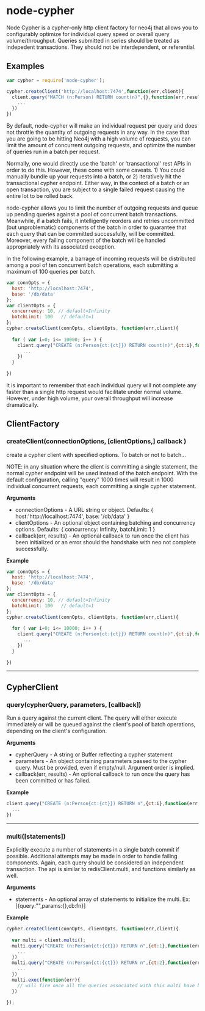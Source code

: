 # node-cypher

Node Cypher is a cypher-only http client factory for neo4j that allows you to configurably optimize for individual query speed or overall query volume/throughput. Queries submitted in series should be treated as indepedent transactions. They should not be interdependent, or referential.

## Examples

```javascript
var cypher = require('node-cypher');

cypher.createClient('http://localhost:7474',function(err,client){
  client.query("MATCH (n:Person) RETURN count(n)",{},function(err,result){
    ...
  })
})
```
By default, node-cypher will make an individual request per query and does not throttle the quantity of outgoing requests in any way. In the case that you are going to be hitting Neo4j with a high volume of
requests, you can limit the amount of concurrent outgoing requests, and optimize the number of queries run in a batch per request.

Normally, one would directly use the 'batch' or 'transactional' rest APIs in order to do this. However, these come with some caveats. 1) You could manually bundle up your requests into a batch, or 2) iteratively hit the transactional cypher endpoint. Either way, in the context of a batch or an open transaction, you are subject to a single failed request causing the entire lot to be rolled back.

node-cypher allows you to limit the number of outgoing requests and queue up pending queries against a pool of concurrent batch transactions. Meanwhile, if a batch fails, it intelligently reorders and retries uncommitted (but unproblematic) components of the batch in order to guarantee that each query that can be committed successfully, will be committed. Moreover, every failing component of the batch will be handled appropriately with its associated exception.

In the following example, a barrage of incoming requests will be distributed among a pool of ten concurrent batch operations, each submitting a maximum of 100 queries per batch.

```javascript
var connOpts = {
  host: 'http://localhost:7474', 
  base: '/db/data'
};
var clientOpts = {
  concurrency: 10, // default=Infinity
  batchLimit: 100   // default=1
};
cypher.createClient(connOpts, clientOpts, function(err,client){
  
  for ( var i=0; i<= 10000; i++ ) {
    client.query("CREATE (n:Person{ct:{ct}}) RETURN count(n)",{ct:i},function(err,result){
      ...
    })
  }
  
})

```

It is important to remember that each individual query will not complete any faster than a single http request would facilitate under normal volume. However, under high volume, your overall throughput will increase dramatically.


## ClientFactory

### createClient(connectionOptions, [clientOptions,] callback )

create a cypher client with specified options. To batch or not to batch...

NOTE: in any situation where the client is committing a single statement, the normal cypher endpoint will be used instead of the batch endpoint. With the default configuration, calling "query" 1000 times will result in 1000 individual concurrent requests, each committing a single cypher statement.

__Arguments__

* connectionOptions - A URL string or object. Defaults: { host:'http://localhost:7474', base: '/db/data' }
* clientOptions - An optional object containing batching and concurrency options. Defaults: { concurrency: Infinity, batchLimit: 1 }
* callback(err, results) - An optional callback to run once the client has been initialized or an error should the handshake with neo not complete successfully. 

__Example__

```javascript
var connOpts = {
  host: 'http://localhost:7474', 
  base: '/db/data'
};
var clientOpts = {
  concurrency: 10, // default=Infinity
  batchLimit: 100   // default=1
};
cypher.createClient(connOpts, clientOpts, function(err,client){
  
  for ( var i=0; i<= 10000; i++ ) {
    client.query("CREATE (n:Person{ct:{ct}}) RETURN count(n)",{ct:i},function(err,result){
      ...
    })
  }
  
})

```

---------------------------------------

## CypherClient

### query(cypherQuery, parameters, [callback])

Run a query against the current client. The query will either execute immediately or will be queued against the client's pool of batch operations, depending on the client's configuration.

__Arguments__

* cypherQuery - A string or Buffer reflecting a cypher statement
* parameters - An object containing parameters passed to the cypher query. Must be provided, even if empty/null. Argument order is implied.
* callback(err, results) - An optional callback to run once the query has been committed or has failed.

__Example__

```js
client.query("CREATE (n:Person{ct:{ct}}) RETURN n",{ct:i},function(err,result){
  ...
})
```

---------------------------------------

### multi([statements])

Explicitly execute a number of statements in a single batch commit if possible. Additional attempts may be made in order to handle failing components. Again, each query should be considered an independent transaction. The api is similar to redisClient.multi, and functions similarly as well.

__Arguments__

* statements - An optional array of statements to initialize the multi. Ex: [{query:"",params:{},cb:fn}]

__Example__

```js
cypher.createClient(connOpts, clientOpts, function(err,client){
  
  var multi = client.multi();
  multi.query("CREATE (n:Person{ct:{ct}}) RETURN n",{ct:1},function(err,result){
    ...
  })
  multi.query("CREATE (n:Person{ct:{ct}}) RETURN n",{ct:2},function(err,result){
    ...
  })
  multi.exec(function(err){
    // will fire once all the queries associated with this multi have been resolved as committed or failed.
  })
  
});
```